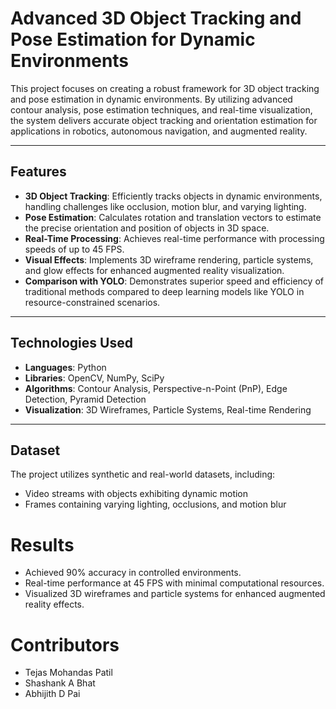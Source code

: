 # Advanced 3D Object Tracking and Pose Estimation for Dynamic Environments

This project focuses on creating a robust framework for 3D object tracking and pose estimation in dynamic environments. By utilizing advanced contour analysis, pose estimation techniques, and real-time visualization, the system delivers accurate object tracking and orientation estimation for applications in robotics, autonomous navigation, and augmented reality.

---

## Features
- **3D Object Tracking**: Efficiently tracks objects in dynamic environments, handling challenges like occlusion, motion blur, and varying lighting.
- **Pose Estimation**: Calculates rotation and translation vectors to estimate the precise orientation and position of objects in 3D space.
- **Real-Time Processing**: Achieves real-time performance with processing speeds of up to 45 FPS.
- **Visual Effects**: Implements 3D wireframe rendering, particle systems, and glow effects for enhanced augmented reality visualization.
- **Comparison with YOLO**: Demonstrates superior speed and efficiency of traditional methods compared to deep learning models like YOLO in resource-constrained scenarios.

---

## Technologies Used
- **Languages**: Python
- **Libraries**: OpenCV, NumPy, SciPy
- **Algorithms**: Contour Analysis, Perspective-n-Point (PnP), Edge Detection, Pyramid Detection
- **Visualization**: 3D Wireframes, Particle Systems, Real-time Rendering

---

## Dataset
The project utilizes synthetic and real-world datasets, including:
- Video streams with objects exhibiting dynamic motion
- Frames containing varying lighting, occlusions, and motion blur

# Results
- Achieved 90% accuracy in controlled environments.
- Real-time performance at 45 FPS with minimal computational resources.
- Visualized 3D wireframes and particle systems for enhanced augmented reality effects.

# Contributors
- Tejas Mohandas Patil
- Shashank A Bhat
- Abhijith D Pai
